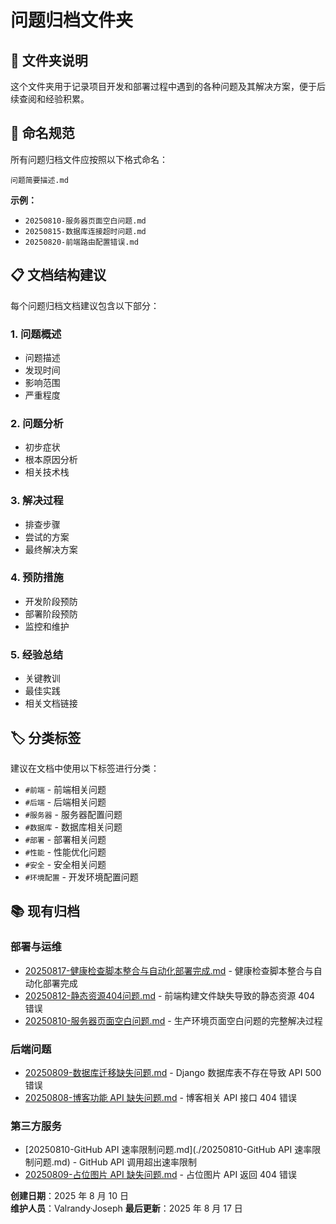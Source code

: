 # 问题归档文件夹

## 📁 文件夹说明

这个文件夹用于记录项目开发和部署过程中遇到的各种问题及其解决方案，便于后续查阅和经验积累。

## 📝 命名规范

所有问题归档文件应按照以下格式命名：

```
问题简要描述.md
```

**示例：**

- `20250810-服务器页面空白问题.md`
- `20250815-数据库连接超时问题.md`
- `20250820-前端路由配置错误.md`

## 📋 文档结构建议

每个问题归档文档建议包含以下部分：

### 1. 问题概述

- 问题描述
- 发现时间
- 影响范围
- 严重程度

### 2. 问题分析

- 初步症状
- 根本原因分析
- 相关技术栈

### 3. 解决过程

- 排查步骤
- 尝试的方案
- 最终解决方案

### 4. 预防措施

- 开发阶段预防
- 部署阶段预防
- 监控和维护

### 5. 经验总结

- 关键教训
- 最佳实践
- 相关文档链接

## 🏷️ 分类标签

建议在文档中使用以下标签进行分类：

- `#前端` - 前端相关问题
- `#后端` - 后端相关问题
- `#服务器` - 服务器配置问题
- `#数据库` - 数据库相关问题
- `#部署` - 部署相关问题
- `#性能` - 性能优化问题
- `#安全` - 安全相关问题
- `#环境配置` - 开发环境配置问题

## 📚 现有归档

### 部署与运维
- [20250817-健康检查脚本整合与自动化部署完成.md](./20250817-健康检查脚本整合与自动化部署完成.md) - 健康检查脚本整合与自动化部署完成
- [20250812-静态资源404问题.md](./20250812-静态资源404问题.md) - 前端构建文件缺失导致的静态资源 404 错误
- [20250810-服务器页面空白问题.md](./20250810-服务器页面空白问题.md) - 生产环境页面空白问题的完整解决过程

### 后端问题
- [20250809-数据库迁移缺失问题.md](./20250809-数据库迁移缺失问题.md) - Django 数据库表不存在导致 API 500 错误
- [20250808-博客功能 API 缺失问题.md](./20250808-博客功能API缺失问题.md) - 博客相关 API 接口 404 错误

### 第三方服务
- [20250810-GitHub API 速率限制问题.md](./20250810-GitHub API 速率限制问题.md) - GitHub API 调用超出速率限制
- [20250809-占位图片 API 缺失问题.md](./20250809-占位图片API缺失问题.md) - 占位图片 API 返回 404 错误

**创建日期**：2025 年 8 月 10 日  
**维护人员**：Valrandy·Joseph
**最后更新**：2025 年 8 月 17 日
